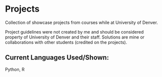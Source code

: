 # Projects
Collection of showcase projects from courses while at University of Denver.

Project guidelines were not created by me and should be considered property of University of Denver and their staff. Solutions are mine or collaborations with other students (credited on the projects).

## Current Languages Used/Shown:
Python, R
